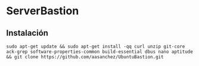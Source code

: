 # ServerBastion
## Instalación
```
sudo apt-get update && sudo apt-get install -qq curl unzip git-core ack-grep software-properties-common build-essential dbus nano aptitude && git clone https://github.com/aasanchez/UbuntuBastion.git
```
